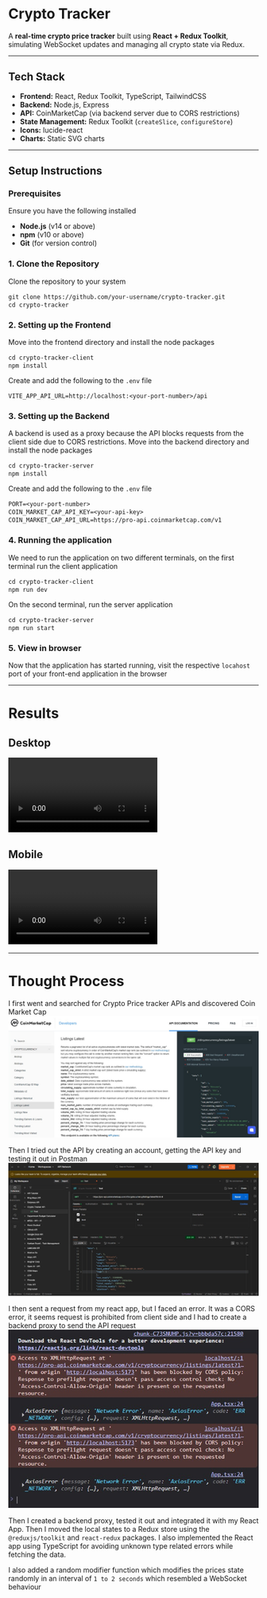 # Crypto Tracker

A **real-time crypto price tracker** built using **React + Redux Toolkit**, simulating WebSocket updates and managing all crypto state via Redux.

---

## Tech Stack

- **Frontend:** React, Redux Toolkit, TypeScript, TailwindCSS
- **Backend:** Node.js, Express
- **API:** CoinMarketCap (via backend server due to CORS restrictions)
- **State Management:** Redux Toolkit (`createSlice`, `configureStore`)
- **Icons:** lucide-react
- **Charts:** Static SVG charts

---

## Setup Instructions

### Prerequisites

Ensure you have the following installed

- **Node.js** (v14 or above)
- **npm** (v10 or above)
- **Git** (for version control)

### 1. Clone the Repository

Clone the repository to your system

```
git clone https://github.com/your-username/crypto-tracker.git
cd crypto-tracker
```

### 2. Setting up the Frontend

Move into the frontend directory and install the node packages

```
cd crypto-tracker-client
npm install
```

Create and add the following to the `.env` file

```
VITE_APP_API_URL=http://localhost:<your-port-number>/api
```

### 3. Setting up the Backend

A backend is used as a proxy because the API blocks requests from the client side due to CORS restrictions. Move into the backend directory and install the node packages

```
cd crypto-tracker-server
npm install
```

Create and add the following to the `.env` file

```
PORT=<your-port-number>
COIN_MARKET_CAP_API_KEY=<your-api-key>
COIN_MARKET_CAP_API_URL=https://pro-api.coinmarketcap.com/v1
```

### 4. Running the application

We need to run the application on two different terminals, on the first terminal run the client application

```
cd crypto-tracker-client
npm run dev
```

On the second terminal, run the server application

```
cd crypto-tracker-server
npm run start
```

### 5. View in browser

Now that the application has started running, visit the respective `locahost` port of your front-end application in the browser

---

# Results

## Desktop

<video controls src="output/desktop.mp4" title="Desktop Output"></video>

## Mobile

<video controls src="output/mobile.mp4" title="Title"></video>

---
# Thought Process

I first went and searched for Crypto Price tracker APIs and discovered Coin Market Cap
![alt text](<output/coin-market-cap.jpg>)

Then I tried out the API by creating an account, getting the API key and testing it out in Postman
![alt text](<output/postman.jpg>)

I then sent a request from my react app, but I faced an error. It was a CORS error, it seems request is prohibited from client side and I had to create a backend proxy to send the API request
![alt text](<output/error.jpg>)

Then I created a backend proxy, tested it out and integrated it with my React App. Then I moved the local states to a Redux store using the `@reduxjs/toolkit` and `react-redux` packages. I also implemented the React app using TypeScript for avoiding unknown type related errors while fetching the data. 

I also added a random modifier function which modifies the prices state randomly in an interval of `1 to 2 seconds` which resembled a WebSocket behaviour
